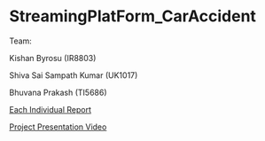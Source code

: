 # StreamingPlatForm_CarAccident

Team: 

Kishan Byrosu (IR8803)

Shiva Sai Sampath Kumar (UK1017)

Bhuvana Prakash (TI5686)


[Each Individual Report](https://github.com/Kishan19961998/StreamingPlatForm_CarAccident/blob/main/Individual%20tasks.docx)

[Project Presentation Video  ](https://youtu.be/EQqw2g_YYy0)
